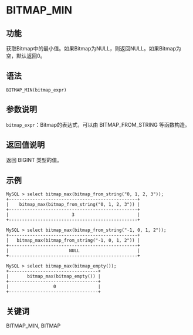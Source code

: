 # BITMAP_MIN

## 功能

获取Bitmap中的最小值。如果Bitmap为NULL，则返回NULL。如果Bitmap为空，默认返回0。

## 语法

`BITMAP_MIN(bitmap_expr)`

## 参数说明

`bitmap_expr`：Bitmap的表达式，可以由 BITMAP_FROM_STRING 等函数构造。

## 返回值说明

返回 BIGINT 类型的值。

## 示例

```Plain Text
MySQL > select bitmap_max(bitmap_from_string("0, 1, 2, 3"));
+-------------------------------------------------+
|    bitmap_max(bitmap_from_string("0, 1, 2, 3")) |
+-------------------------------------------------+
|                        3                        |
+-------------------------------------------------+

MySQL > select bitmap_max(bitmap_from_string("-1, 0, 1, 2"));
+-------------------------------------------------+
|   bitmap_max(bitmap_from_string("-1, 0, 1, 2")) |
+-------------------------------------------------+
|                       NULL                      |
+-------------------------------------------------+

MySQL > select bitmap_max(bitmap_empty());
+----------------------------------+
|       bitmap_max(bitmap_empty()) |
+----------------------------------+
|                 0                |
+----------------------------------+
```

## 关键词

BITMAP_MIN, BITMAP
